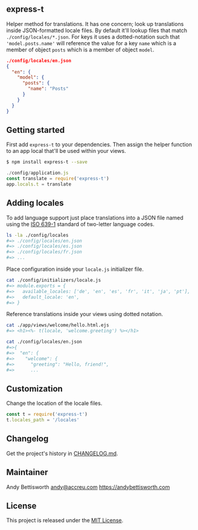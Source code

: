## express-t

Helper method for translations. It has one concern; look up translations
inside JSON-formatted locale files. By default it'll lookup files that match
`./config/locales/*.json`. For keys it uses a dotted-notation such that
`'model.posts.name'` will reference the value for a key `name` which is
a member of object `posts` which is a member of object `model`.

```json
./config/locales/en.json
{
  "en": {
    "model": {
      "posts": {
        "name": "Posts"
      }
    }
  }
}
```

## Getting started

First add `express-t` to your dependencies. Then assign the helper function
to an app local that'll be used within your views.

```bash
$ npm install express-t --save
```

```javascript
./config/application.js
const translate = require('express-t')
app.locals.t = translate
```
## Adding locales

To add language support just place translations into a JSON file named using
the [ISO 639-1](https://en.wikipedia.org/wiki/List_of_ISO_639-1_codes) standard
of two-letter language codes.

```bash
ls -la ./config/locales
#=> ./config/locales/en.json
#=> ./config/locales/es.json
#=> ./config/locales/fr.json
#=> ...
```

Place configuration inside your `locale.js` initializer file.

```bash
cat ./config/initializers/locale.js
#=> module.exports = {
#=>   available_locales: ['de', 'en', 'es', 'fr', 'it', 'ja', 'pt'],
#=>   default_locale: 'en',
#=> }
```

Reference translations inside your views using dotted notation.

```bash
cat ./app/views/welcome/hello.html.ejs
#=> <h1><%- t(locale, 'welcome.greeting') %></h1>
```

```bash
cat ./config/locales/en.json
#=>{
#=>  "en": {
#=>    "welcome": {
#=>      "greeting": "Hello, friend!",
#=>      ...
```

## Customization

Change the location of the locale files.

```javascript
const t = require('express-t')
t.locales_path = '/locales'
```

## Changelog

Get the project's history in [CHANGELOG.md](CHANGELOG.md).

## Maintainer

Andy Bettisworth <andy@accreu.com> https://andybettisworth.com

## License

This project is released under the [MIT License](LICENSE.txt).
